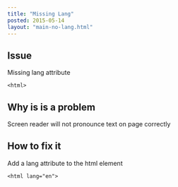 ```yaml
---
title: "Missing Lang"
posted: 2015-05-14
layout: "main-no-lang.html"
---
```


## Issue
Missing lang attribute

```
<html>
```

## Why is is a problem
Screen reader will not pronounce text on page correctly

## How to fix it
Add a lang attribute to the html element

```
<html lang="en">
```